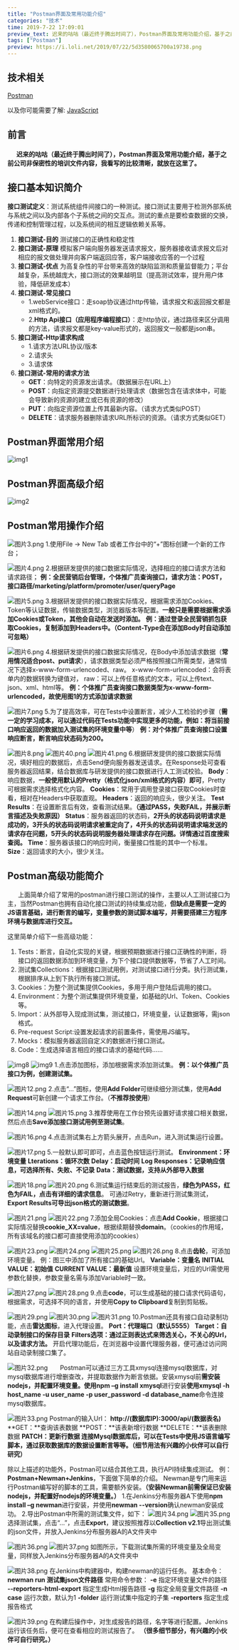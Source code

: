 ```yaml
---
title: "Postman界面及常用功能介绍"
categories: "技术"
time: 2019-7-22 17:09:01
preview_text: 迟来的咕咕（最近终于腾出时间了），Postman界面及常用功能介绍，基于之前公司非保密性的培训文件内容，我看写的比较清晰，就放在这里了。
tags: ["Postman"]
preview: https://i.loli.net/2019/07/22/5d3580065700a19738.png
---
```

[Postman]: https://www.getpostman.com/ "Postman官网"

## 技术相关 ##
[Postman][postman]

以及你可能需要了解:
[JavaScript](https://www.liaoxuefeng.com/wiki/1022910821149312 "教程")

## 前言 ##
#### **&nbsp;&nbsp;&nbsp;&nbsp;&nbsp;&nbsp;迟来的咕咕（最近终于腾出时间了），Postman界面及常用功能介绍，基于之前公司非保密性的培训文件内容，我看写的比较清晰，就放在这里了。** ####

## 接口基本知识简介 ##
**接口测试定义**：测试系统组件间接口的一种测试。接口测试主要用于检测外部系统与系统之间以及内部各个子系统之间的交互点。测试的重点是要检查数据的交换，传递和控制管理过程，以及系统间的相互逻辑依赖关系等。
1. **接口测试-目的**
测试接口的正确性和稳定性
2. **接口测试-原理**
模拟客户端向服务器发送请求报文，服务器接收请求报文后对相应的报文做处理并向客户端返回应答，客户端接收应答的一个过程
3. **接口测试-优点**
为高复杂性的平台带来高效的缺陷监测和质量监督能力；平台越复杂，系统越庞大，接口测试的效果越明显（提高测试效率，提升用户体验，降低研发成本）
4. **接口测试-常见接口**
    * 1.webService接口：走soap协议通过http传输，请求报文和返回报文都是xml格式的。
    * 2.**Http Api接口（应用程序编程接口）**：走http协议，通过路径来区分调用的方法，请求报文都是key-value形式的，返回报文一般都是json串。
5. **接口测试-Http请求构成**
    * 1.请求方法URL协议/版本
    * 2.请求头
    * 3.请求体
6. **接口测试-常用的请求方法**
    * **GET**：向特定的资源发出请求。（数据展示在URL上）
    * **POST**：向指定资源提交数据进行处理请求（数据包含在请求体中，可能会导致新的资源的建立或已有资源的修改）
    * **PUT**：向指定资源位置上传其最新内容。（请求方式类似POST）
    * **DELETE**：请求服务器删除请求URL所标识的资源。（请求方式类似GET）

## Postman界面常用介绍 ##

![img1](https://i.loli.net/2019/07/22/5d3585111ea6c80212.png)

## Postman界面高级介绍 ##

![img2](https://i.loli.net/2019/07/22/5d358634e482590962.png)

## Postman常用操作介绍 ##

![图片3.png](https://i.loli.net/2019/07/23/5d36749e0caec90857.png)
1.使用File -> New Tab 或者工作台中的“+”图标创建一个新的工作台；

![图片4.png](https://i.loli.net/2019/07/23/5d36749dc177083260.png)
2.根据研发提供的接口数据实际情况，选择相应的接口请求方法和请求路径；
**例：全民营销后台管理，个体推广员查询接口，请求方法：POST，接口路径/marketing/platform/promoter/user/queryPage**

![图片5.png](https://i.loli.net/2019/07/23/5d36749de15f095970.png)
3.根据研发提供的接口数据实际情况，根据需求添加Cookies、Token等认证数据，传输数据类型，浏览器版本等配置。**一般只是需要根据需求添加Cookies或Token，其他会自动在发送时添加。**
**例：通过登录全民营销抓包获取Cookies，复制添加到Headers中。（Content-Type会在添加Body时自动添加可忽略）**

![图片6.png](https://i.loli.net/2019/07/23/5d36749ded81e19419.png)
4.根据研发提供的接口数据实际情况，在Body中添加请求数据（**常用情况适合post、put请求**），请求数据类型必须严格按照接口所需类型，通常情况下选择x-www-form-urlencoded、raw。
x-www-form-urlencoded：会将表单内的数据转换为键值对，
raw：可以上传任意格式的文本，可以上传text、json、xml、html等。
**例：个体推广员查询接口数据类型为x-www-form-urlencoded，故使用图1的方式添加请求数据**

![图片7.png](https://i.loli.net/2019/07/23/5d36749dd3f1738158.png)
5.为了提高效率，可在Tests中设置断言，减少人工检验的步骤（**需一定的学习成本，可以通过代码在Tests功能中实现更多的功能，例如：将当前接口响应返回的数据加入测试集的环境变量中等**）
**例：对个体推广员查询接口设置响应断言，断言响应状态码为200。**

![图片8.png](https://i.loli.net/2019/07/23/5d36749e1ff8083419.png)
![图片40.png](https://i.loli.net/2019/07/23/5d3675fa5e8dc35417.png)
![图片41.png](https://i.loli.net/2019/07/23/5d3675fa7197212626.png)
6.根据研发提供的接口数据实际情况，填好相应的数据后，点击Send便向服务器发送请求。在Response处可查看服务器返回结果，结合数据库与研发提供的接口数据进行人工测试校验。
**Body**：响应数据，**一般使用默认的Pretty（格式化json/xml格式的内容）即可**，Pretty可根据需求选择格式化内容。
**Cookies**：常用于调用登录接口获取Cookies时查看，相对在Headers中获取直观。
**Headers**：返回的响应头，很少关注。
**Test Results**：在设置断言后有效，查看测试结果。**（通过PASS，失败FAIL，并展示断言描述及失败原因）**
**Status**：服务器返回的状态码，**2开头的状态码说明请求是成功的，3开头的状态码说明请求被重定向了，4开头的状态码说明请求端发送的请求存在问题，5开头的状态码说明服务器处理请求存在问题。详情通过百度搜索查阅。**
**Time**：服务器该接口的响应时间，衡量接口性能的其中一个标准。
**Size**：返回请求的大小，很少关注。

## Postman高级功能简介 ##
&nbsp;&nbsp;&nbsp;&nbsp;&nbsp;&nbsp;上面简单介绍了常用的postman进行接口测试的操作，主要以人工测试接口为主，当然Postman也拥有自动化接口测试的持续集成功能，**但缺点是需要一定的JS语言基础，进行断言的编写，变量参数的测试脚本编写，并需要搭建三方程序环境与数据库进行交互。**

这里简单介绍下一些高级功能：
1. Tests：断言，自动化实现的关键，根据预期数据进行接口正确性的判断，将接口的返回数据添加到环境变量，为下个接口提供数据等，节省了人工时间。
2. 测试集Collections：根据接口测试用例，对测试接口进行分类。执行测试集，根据排序从上到下执行所有接口测试。
3. Cookies：为整个测试集提供Cookies，多用于用户登陆后调用的接口。
4. Environment：为整个测试集提供环境变量，如基础的Url、Token、Cookies等。
5. Import：从外部导入现成测试集，测试接口，环境变量，认证数据等，需json格式。
6. Pre-request Script:设置发起请求的前置条件，需使用JS编写。
7. Mocks：模拟服务器返回自定义的数据进行接口测试。
8. Code：生成选择语言相应的接口请求的基础代码……

![img8](https://i.loli.net/2019/07/23/5d3662951b4c540826.png)
![img9](https://i.loli.net/2019/07/23/5d36629531e5d34518.png)
1.点击添加图标，添加根据需求添加测试集。
**例：以个体推广员接口为例，创建测试集。**

![图片12.png](https://i.loli.net/2019/07/23/5d3662957889544185.png)
2.点击“…”图标，使用**Add Folder**可继续细分测试集，使用**Add Request**可新创建一个请求工作台。（**不推荐按使用**）

![图片14.png](https://i.loli.net/2019/07/23/5d3662959159748781.png)
![图片15.png](https://i.loli.net/2019/07/23/5d3662956953b47698.png)
3.推荐使用在工作台预先设置好请求接口相关数据，然后点击**Save添加接口测试用例至测试集**。

![图片16.png](https://i.loli.net/2019/07/23/5d3662959dcf738405.png)
4.点击测试集右上方箭头展开，点击Run，进入测试集运行设置。

![图片17.png](https://i.loli.net/2019/07/23/5d3662958916d93436.png)
5.一般默认即可即可，点击蓝色按钮运行测试。
**Environment：环境变量**
**Lterations：循环次数**
**Delay：启动时间**
**Log Responses：记录响应信息，可选择所有、失败、不记录**
**Data：测试数据，支持从外部导入数据**

![图片18.png](https://i.loli.net/2019/07/23/5d366295af89e42951.png)
![图片20.png](https://i.loli.net/2019/07/23/5d36629558d9143086.png)
6.测试集运行结束后的测试报告，**绿色为PASS，红色为FAIL，点击有详细的请求信息**。
可通过Retry，重新进行测试集测试，**Export Results可导出json格式的测试数据**。

![图片21.png](https://i.loli.net/2019/07/23/5d367a91820c817766.png)
![图片22.png](https://i.loli.net/2019/07/23/5d367a91a2eb921674.png)
7.添加全局Cookies：点击**Add Cookie**，根据接口实际情况替换**cookie_XX=value**，根据续期替换**domain**。（cookies的作用域，所有该域名的接口都可直接使用添加的cookies）

![图片23.png](https://i.loli.net/2019/07/23/5d367a91ccfda19539.png)
![图片24.png](https://i.loli.net/2019/07/23/5d367a916f78d55137.png)
![图片25.png](https://i.loli.net/2019/07/23/5d367a91aa83541401.png)
![图片26.png](https://i.loli.net/2019/07/23/5d367a9128a9589473.png)
8.点击**齿轮**，可添加环境变量。
例：图三中添加了所有接口的基础Url。
**Variable：变量名**
**INITIAL VALUE：初始值**
**CURRENT VALUE：最新值**
设置环境变量后，对应的Url需使用参数化替换，参数变量名需与添加Variable时一致。

![图片27.png](https://i.loli.net/2019/07/23/5d367a910b4f138414.png)
![图片28.png](https://i.loli.net/2019/07/23/5d367a91bfc8820614.png)
9.点击**code**，可以生成基础的接口请求代码语句，
根据需求，可选择不同的语言，并使用**Copy to Clipboard**复制到剪贴板。

![图片29.png](https://i.loli.net/2019/07/23/5d367a911dd2051324.png)
![图片30.png](https://i.loli.net/2019/07/23/5d367a91dc3ab66345.png)
![图片31.png](https://i.loli.net/2019/07/23/5d368010868ef44899.png)
10.Postman还具有接口自动录制功能，点击**雷达图标**，进入代理设置。
**Port：代理端口（默认5555）**
**Target：自动录制接口的保存目录**
**Filters选项：通过正则表达式来筛选关心，不关心的Url，以及请求方法。**
开启代理功能后，在浏览器中设置代理服务器，便可通过访问网站自动录制接口集了。

![图片32.png](https://i.loli.net/2019/07/23/5d368010b904485561.png)
&nbsp;&nbsp;&nbsp;&nbsp;&nbsp;&nbsp;Postman可以通过三方工具xmysql连接mysql数据库，对mysql数据库进行增删查改，并提取数据作为断言依据。安装xmysql前**需安装nodejs，并配置环境变量。**使用**npm –g install xmysql**进行安装**使用xmysql -h host_name -u user_name -p user_password -d database_name**命令连接mysql数据库。

![图片33.png](https://i.loli.net/2019/07/23/5d368010abfe769756.png)
Postman的输入Url：
**http://(数据库IP):3000/api/(数据表名)**
**GET：**查询该表数据
**POST：**该表新增行数据
**DELETE：**该表删除数据
**PATCH：**更新行数据
连接Mysql数据库后，可以在Tests中使用JS语言编写脚本，通过获取数据库的数据设置断言等等。**（细节用法有兴趣的小伙伴可以自行研究）**


除以上描述的功能外，Postman可以结合其他工具，执行API持续集成测试。
例：**Postman+Newman+Jenkins**，下面做下简单的介绍。
Newman是专门用来运行Postman编写好的脚本的工具，需要额外安装。**（安装Newman前需保证已安装nodejs，并配置好nodejs的环境变量。）**
1.在Jenkins分布服务器A下使用**npm install –g newman**进行安装，并使用**newman --version**确认newman安装成功。
2.导出Postman中所需的测试集文件，如下：
![图片34.png](https://i.loli.net/2019/07/23/5d3680106301052802.png)
![图片35.png](https://i.loli.net/2019/07/23/5d36801076fa825780.png)
选择测试集，点击“…”，点击**Export**，建议按照推荐以**Collection v2.1**导出测试集的json文件，并放入Jenkins分布服务器A的A文件夹中

![图片36.png](https://i.loli.net/2019/07/23/5d368010d06e578193.png)
![图片37.png](https://i.loli.net/2019/07/23/5d3680109d20091676.png)
如图所示，下载测试集所需的环境变量及全局变量，同样放入Jenkins分布服务器A的A文件夹中

![图片38.png](https://i.loli.net/2019/07/23/5d36801093c3687409.png)
在Jenkins中构建器中，构建newman的运行任务。
基本命令：**newman run 测试集json文件路径**
常用命令参数：
**-e** 指定环境变量文件的路径        **--reporters-html-export** 指定生成Html报告路径
**-g** 指定全局变量文件路径          **-n case** 运行次数，默认为1
**-folder** 运行测试集中指定的子集   **-reporters** 指定生成报告格式

![图片39.png](https://i.loli.net/2019/07/23/5d368010c409e99562.png)
在构建后操作中，对生成报告的路径，名字等进行配置。Jenkins运行该任务后，便可在查看相应的测试报告了。
**（很多细节部分，有兴趣的小伙伴可自行研究。）**